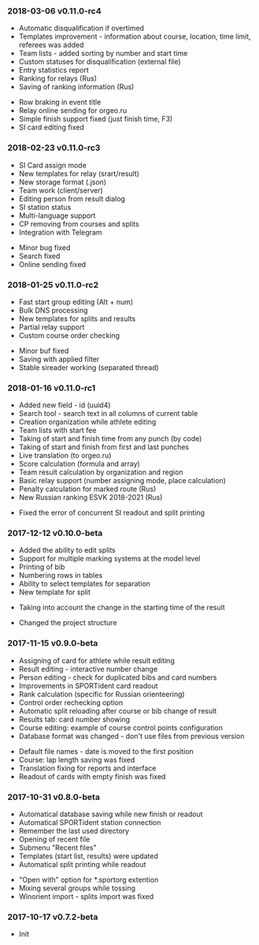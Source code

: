 ### 2018-03-06 v0.11.0-rc4
+ Automatic disqualification if overtimed
+ Templates improvement - information about course, location, time limit, referees was added
+ Team lists - added sorting by number and start time
+ Custom statuses for disqualification (external file)
+ Entry statistics report
+ Ranking for relays (Rus)
+ Saving of ranking information (Rus)
- Row braking in event title
- Relay online sending for orgeo.ru
- Simple finish support fixed (just finish time, F3)
- SI card editing fixed


### 2018-02-23 v0.11.0-rc3
+ SI Card assign mode
+ New templates for relay (srart/result)
+ New storage format (.json)
+ Team work (client/server)
+ Editing person from result dialog
+ SI station status
+ Multi-language support
+ CP removing from courses and splits
+ Integration with Telegram
- Minor bug fixed
- Search fixed
- Online sending fixed


### 2018-01-25 v0.11.0-rc2
+ Fast start group editing (Alt + num)
+ Bulk DNS processing
+ New templates for splits and results
+ Partial relay support
+ Custom course order checking
- Minor buf fixed
- Saving with applied filter
- Stable sireader working (separated thread)



### 2018-01-16 v0.11.0-rc1
+ Added new field - id (uuid4)
+ Search tool - search text in all columns of current table
+ Creation organization while athlete editing
+ Team lists with start fee
+ Taking of start and finish time from any punch (by code)
+ Taking of start and finish from first and last punches
+ Live translation (to orgeo.ru)
+ Score calculation (formula and array)
+ Team result calculation by organization and region
+ Basic relay support (number assigning mode, place calculation)
+ Penalty calculation for marked route (Rus)
+ New Russian ranking ESVK 2018-2021 (Rus)
- Fixed the error of concurrent SI readout and split printing


### 2017-12-12 v0.10.0-beta
+ Added the ability to edit splits
+ Support for multiple marking systems at the model level
+ Printing of bib
+ Numbering rows in tables
+ Ability to select templates for separation
+ New template for split
- Taking into account the change in the starting time of the result
* Changed the project structure


### 2017-11-15 v0.9.0-beta
+ Assigning of card for athlete while result editing
+ Result editing - interactive number change
+ Person editing - check for duplicated bibs and card numbers
+ Improvements in SPORTident card readout
+ Rank calculation (specific for Russian orienteering)
+ Control order rechecking option
+ Automatic split reloading after course or bib change of result
+ Results tab: card number showing
+ Course editing: example of course control points configuration
+ Database format was changed - don't use files from previous version
- Default file names - date is moved to the first position
- Course: lap length saving was fixed
- Translation fixing for reports and interface
- Readout of cards with empty finish was fixed


### 2017-10-31 v0.8.0-beta
+ Automatical database saving while new finish or readout
+ Automatical SPORTident station connection
+ Remember the last used directory
+ Opening of recent file
+ Submenu "Recent files"
+ Templates (start list, results) were updated
+ Automatical split printing while readout
- "Open with" option for *.sportorg extention
- Mixing several groups while tossing
- Winorient import - splits import was fixed


### 2017-10-17 v0.7.2-beta
* Init